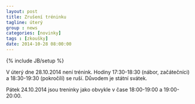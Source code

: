 ```yaml
---
layout: post
title: Zrušení tréninku
tagline: úterý
group : news
categories: [novinky]
tags : [zkoušky]
date: 2014-10-28 08:00:00
---
```

{% include JB/setup %}

V úterý dne 28.10.2014 není trénink. Hodiny 17:30-18:30 (nábor, začátečníci) a 18:30-19:30 (pokročílí) se ruší.
Důvodem je státní svátek.

Pátek 24.10.2014 jsou treninky jako obvykle v čase 18:00-19:00 a 19:00-20:00.

